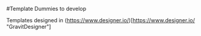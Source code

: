 #Template Dummies to develop

Templates designed in (https://www.designer.io/)[https://www.designer.io/ "GravitDesigner"]
